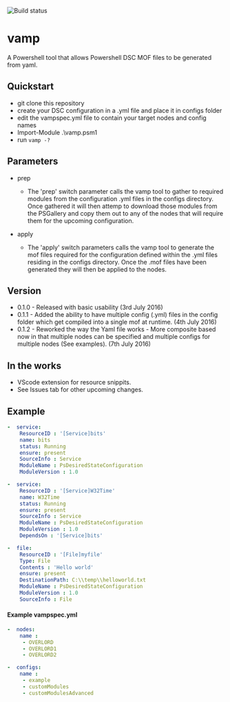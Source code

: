 ![Build status](https://ci.appveyor.com/api/projects/status/s7a7aos4yo2v3vvd?svg=true)

# vamp
A Powershell tool that allows Powershell DSC MOF files to be generated from yaml. 

## Quickstart
* git clone this repository
* create your DSC configuration in a .yml file and place it in configs folder
* edit the vampspec.yml file to contain your target nodes and config names
* Import-Module .\vamp.psm1
* run ```vamp -?```

## Parameters

* prep
  - The 'prep' switch parameter calls the vamp tool to gather to required modules from the configuration .yml files in the configs directory. Once gathered it will then attemp to download
  those modules from the PSGallery and copy them out to any of the nodes that will require them for the upcoming configuration.

* apply
  - The 'apply' switch parameters calls the vamp tool to generate the mof files required for the configuration defined within the .yml files residing in the configs directory.
  Once the .mof files have been generated they will then be applied to the nodes.

## Version

 * 0.1.0 - Released with basic usability (3rd July 2016)
 * 0.1.1 - Added the ability to have multiple config (.yml) files in the config folder which get compiled into a single mof at runtime. (4th July 2016)
 * 0.1.2 - Reworked the way the Yaml file works - More composite based now in that multiple nodes can be specified and multiple configs for multiple nodes (See examples). (7th July 2016) 

## In the works

 * VScode extension for resource snippits.
 * See Issues tab for other upcoming changes.


## Example 

```yaml
-  service:
    ResourceID : '[Service]bits'
    name: bits
    status: Running
    ensure: present
    SourceInfo : Service
    ModuleName : PsDesiredStateConfiguration
    ModuleVersion : 1.0

-  service:
    ResourceID : '[Service]W32Time'
    name: W32Time
    status: Running
    ensure: present
    SourceInfo : Service
    ModuleName : PsDesiredStateConfiguration
    ModuleVersion : 1.0
    DependsOn : '[Service]bits'

-  file:
    ResourceID : '[File]myfile'
    Type: File
    Contents : 'Hello world'
    ensure: present
    DestinationPath: C:\\temp\\helloworld.txt
    ModuleName : PsDesiredStateConfiguration
    ModuleVersion : 1.0
    SourceInfo : File
```

#### Example vampspec.yml
```yaml
-  nodes:
    name : 
     - OVERLORD
     - OVERLORD1
     - OVERLORD2

-  configs:
    name : 
     - example
     - customModules
     - customModulesAdvanced
```

